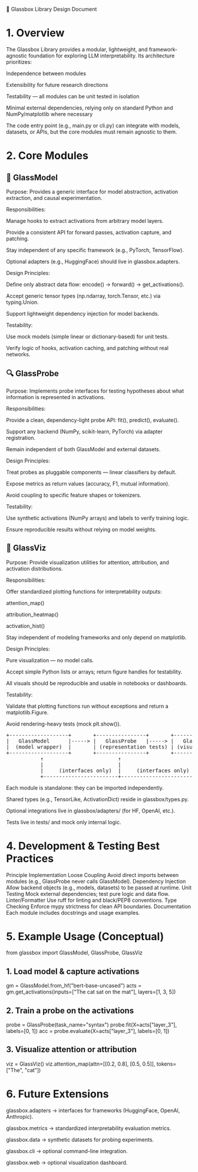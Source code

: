 🧠 Glassbox Library Design Document
# 1. Overview

The Glassbox Library provides a modular, lightweight, and framework-agnostic foundation for exploring LLM interpretability. Its architecture prioritizes:

Independence between modules

Extensibility for future research directions

Testability — all modules can be unit tested in isolation

Minimal external dependencies, relying only on standard Python and NumPy/matplotlib where necessary

The code entry point (e.g., main.py or cli.py) can integrate with models, datasets, or APIs, but the core modules must remain agnostic to them.

# 2. Core Modules
## 🧩 GlassModel

Purpose:
Provides a generic interface for model abstraction, activation extraction, and causal experimentation.

Responsibilities:

Manage hooks to extract activations from arbitrary model layers.

Provide a consistent API for forward passes, activation capture, and patching.

Stay independent of any specific framework (e.g., PyTorch, TensorFlow).

Optional adapters (e.g., HuggingFace) should live in glassbox.adapters.

Design Principles:

Define only abstract data flow: encode() → forward() → get_activations().

Accept generic tensor types (np.ndarray, torch.Tensor, etc.) via typing.Union.

Support lightweight dependency injection for model backends.

Testability:

Use mock models (simple linear or dictionary-based) for unit tests.

Verify logic of hooks, activation caching, and patching without real networks.

## 🔍 GlassProbe

Purpose:
Implements probe interfaces for testing hypotheses about what information is represented in activations.

Responsibilities:

Provide a clean, dependency-light probe API: fit(), predict(), evaluate().

Support any backend (NumPy, scikit-learn, PyTorch) via adapter registration.

Remain independent of both GlassModel and external datasets.

Design Principles:

Treat probes as pluggable components — linear classifiers by default.

Expose metrics as return values (accuracy, F1, mutual information).

Avoid coupling to specific feature shapes or tokenizers.

Testability:

Use synthetic activations (NumPy arrays) and labels to verify training logic.

Ensure reproducible results without relying on model weights.

## 🎨 GlassViz

Purpose:
Provide visualization utilities for attention, attribution, and activation distributions.

Responsibilities:

Offer standardized plotting functions for interpretability outputs:

attention_map()

attribution_heatmap()

activation_hist()

Stay independent of modeling frameworks and only depend on matplotlib.

Design Principles:

Pure visualization — no model calls.

Accept simple Python lists or arrays; return figure handles for testability.

All visuals should be reproducible and usable in notebooks or dashboards.

Testability:

Validate that plotting functions run without exceptions and return a matplotlib.Figure.

Avoid rendering-heavy tests (mock plt.show()).

<pre>
+-------------------+       +----------------+       +----------------+
|   GlassModel      |-----> |   GlassProbe   |-----> |   GlassViz     |
|  (model wrapper)  |       | (representation tests) | (visual tools) |
+-------------------+       +----------------+       +----------------+
           ↑                        ↑                        ↑
           |                        |                        |
           |     (interfaces only)  |     (interfaces only)  |
           +------------------------+------------------------+
</pre>




Each module is standalone: they can be imported independently.

Shared types (e.g., TensorLike, ActivationDict) reside in glassbox/types.py.

Optional integrations live in glassbox/adapters/ (for HF, OpenAI, etc.).

Tests live in tests/ and mock only internal logic.

# 4. Development & Testing Best Practices
Principle	Implementation
Loose Coupling	Avoid direct imports between modules (e.g., GlassProbe never calls GlassModel).
Dependency Injection	Allow backend objects (e.g., models, datasets) to be passed at runtime.
Unit Testing	Mock external dependencies; test pure logic and data flow.
Linter/Formatter	Use ruff for linting and black/PEP8 conventions.
Type Checking	Enforce mypy strictness for clean API boundaries.
Documentation	Each module includes docstrings and usage examples.

# 5. Example Usage (Conceptual)
from glassbox import GlassModel, GlassProbe, GlassViz

## 1. Load model & capture activations
gm = GlassModel.from_hf("bert-base-uncased")
acts = gm.get_activations(inputs=["The cat sat on the mat"], layers=[1, 3, 5])

## 2. Train a probe on the activations
probe = GlassProbe(task_name="syntax")
probe.fit(X=acts["layer_3"], labels=[0, 1])
acc = probe.evaluate(X=acts["layer_3"], labels=[0, 1])

## 3. Visualize attention or attribution
viz = GlassViz()
viz.attention_map(attn=[[0.2, 0.8], [0.5, 0.5]], tokens=["The", "cat"])

# 6. Future Extensions

glassbox.adapters → interfaces for frameworks (HuggingFace, OpenAI, Anthropic).

glassbox.metrics → standardized interpretability evaluation metrics.

glassbox.data → synthetic datasets for probing experiments.

glassbox.cli → optional command-line integration.

glassbox.web → optional visualization dashboard.